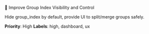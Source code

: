 🧩 Improve Group Index Visibility and Control

Hide group_index by default, provide UI to split/merge groups safely.

**Priority**: High
**Labels**: high, dashboard, ux
